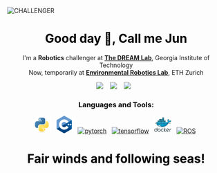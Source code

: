 ![CHALLENGER ](https://github.com/JunghwanRo/TIR-TodayIResearched/assets/112362005/18dff921-67ee-4614-857c-344f308667e9)

<h1 align='center' style="color: black;"> Good day 👋, Call me Jun </h1>

<p align='center'>
  I'm a <strong>Robotics</strong> challenger at <strong><a href="https://dream.georgiatech-metz.fr/" target="_blank">The DREAM Lab</a></strong>, Georgia Institute of Technology<br>
  Now, temporarily at <strong><a href="https://erl.ethz.ch/" target="_blank">Environmental Robotics Lab</a></strong>, ETH Zurich
</p>

<p align='center'>
  <a href="https://www.github.com/junghwanro/"><img src="https://img.shields.io/badge/github%20-%23121011.svg?&style=for-the-badge&logo=github&logoColor=white"/></a>&nbsp;&nbsp;&nbsp;
  <a href="https://www.linkedin.com/in/junghwanro/"><img src="https://img.shields.io/badge/linkedin-%230077B5.svg?&style=for-the-badge&logo=linkedin&logoColor=white" /></a>&nbsp;&nbsp;&nbsp;
  <a href="mailto:jro37@gatech.edu?subject=HeyJun"><img src="https://img.shields.io/badge/mail-%23D14836.svg?&style=for-the-badge&logo=gmail&logoColor=white" /></a>&nbsp;&nbsp;&nbsp;
</p>

<h3 align="center" style="color: black;">Languages and Tools:</h3>
<p align="center"> 
  <a href="https://www.python.org" target="_blank" rel="noreferrer"> <img src="https://raw.githubusercontent.com/devicons/devicon/master/icons/python/python-original.svg" alt="python" width="40" height="40"/></a>&nbsp;&nbsp;
  <a href="https://www.w3schools.com/cpp/" target="_blank" rel="noreferrer"> <img src="https://raw.githubusercontent.com/devicons/devicon/master/icons/cplusplus/cplusplus-original.svg" alt="cplusplus" width="40" height="40"/></a>&nbsp;&nbsp;
  <a href="https://pytorch.org/" target="_blank" rel="noreferrer"> <img src="https://www.vectorlogo.zone/logos/pytorch/pytorch-icon.svg" alt="pytorch" width="40" height="40"/></a>&nbsp;&nbsp;
  <a href="https://www.tensorflow.org" target="_blank" rel="noreferrer"> <img src="https://www.vectorlogo.zone/logos/tensorflow/tensorflow-icon.svg" alt="tensorflow" width="40" height="40"/></a>&nbsp;&nbsp;
  <a href="https://www.docker.com/" target="_blank" rel="noreferrer"> <img src="https://raw.githubusercontent.com/devicons/devicon/master/icons/docker/docker-original-wordmark.svg" alt="docker" width="40" height="40"/></a>&nbsp;&nbsp;
  <a href="https://www.ros.org/" target="_blank" rel="noreferrer"> <img src="https://fkromer.github.io/awesome-ros2/ros_logo.svg" alt="ROS" height="27"/></a>&nbsp;&nbsp;
</p>

<h1 align='center' style="color: black;"> Fair winds and following seas! </h1>

